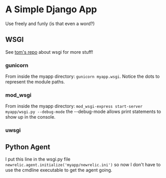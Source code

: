 # A Simple Django App
Use freely and funly (is that even a word?)

## WSGI
See [tom's repo](https://source.datanerd.us/toffermann/wsgi_hello_world) about
wsgi for more stuff!

### gunicorn
From inside the myapp directory: `gunicorn myapp.wsgi`. Notice the dots to
represent the module paths.

### mod_wsgi
From inside the myapp directory: `mod_wsgi-express start-server myapp/wsgi.py
--debug-mode` the --debug-mode allows print statements to show up in the
console.

### uwsgi


## Python Agent
I put this line in the wsgi.py file `newrelic.agent.initialize('myapp/newrelic.ini')` so now I don't have to use the cmdline executable to get the agent going.
